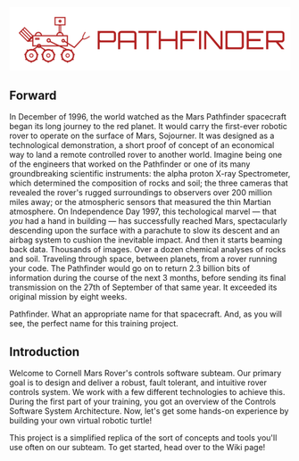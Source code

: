 ![Pathfinder Logo](assets/PathfinderLogo.png)

## Forward

In December of 1996, the world watched as the Mars Pathfinder spacecraft began its long journey to the red planet. It 
would carry the first-ever robotic rover to operate on the surface of Mars, Sojourner. It was designed as a technological 
demonstration, a short proof of concept of an economical way to land a remote controlled rover to another world.
Imagine being one of the engineers that worked on the Pathfinder or one of its many groundbreaking scientific 
instruments: the alpha proton X-ray Spectrometer, which determined the composition of rocks and soil; the three cameras 
that revealed the rover's rugged surroundings to observers over 200 million miles away; or the atmospheric sensors that 
measured the thin Martian atmosphere. On Independence Day 1997, this techological marvel &mdash; that *you* had a hand 
in building &mdash; has successfully reached Mars, spectacularly descending upon the surface with a parachute to slow 
its descent and an airbag system to cushion the inevitable impact. And then it starts beaming back data. 
Thousands of images. Over a dozen chemical analyses of rocks and soil. Traveling through space, between planets, from a 
rover running your code. The Pathfinder would go on to return 2.3 billion bits of information during the course of the 
next 3 months, before sending its final transmission on the 27th of September of that same year. It exceeded its 
original mission by eight weeks.

Pathfinder. What an appropriate name for that spacecraft. And, as you will see, the perfect name for this 
training project. 

## Introduction

Welcome to Cornell Mars Rover's controls software subteam. Our primary goal is to design and deliver a robust, fault 
tolerant, and intuitive rover controls system. We work with a few different technologies to achieve this. During the 
first part of your training, you got an overview of the Controls Software System Architecture. Now, let's get some 
hands-on experience by building your own virtual robotic turtle!

This project is a simplified replica of the sort of concepts and tools you'll use often on our subteam. To get started,
head over to the Wiki page!
